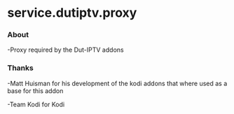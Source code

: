 # service.dutiptv.proxy

### About

-Proxy required by the Dut-IPTV addons 

### Thanks

-Matt Huisman for his development of the kodi addons that where used as a base for this addon

-Team Kodi for Kodi